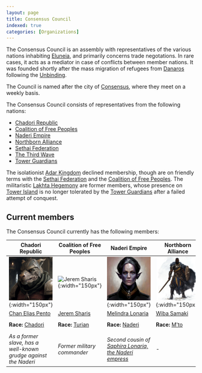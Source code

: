 ```yaml
---
layout: page
title: Consensus Council
indexed: true
categories: [Organizations]
---
```

The Consensus Council is an assembly with representatives of the various nations
inhabiting [Eluneia](/locations/eluneia), and
primarily concerns trade negotations. In rare cases, it acts as a mediator in case of conflicts between member nations.
It was founded
shortly after the mass migration of refugees from [Danaros](/locations/danaros) following
the [Unbinding](/history/the-unbinding).

The Council is named after the city of [Consensus](/locations/consensus), where they meet on a weekly basis.

The Consensus Council consists of representatives from the following nations:

* [Chadori Republic](/nations/chadori_republic)
* [Coalition of Free Peoples](/nations/coalition_of_free_peoples)
* [Naderi Empire](/nations/naderi_empire)
* [Northborn Alliance](/nations/northborn_alliance)
* [Sethai Federation](/nations/sethai_federation)
* [The Third Wave](/nations/third_wave)
* [Tower Guardians](/nations/tower-guardians)

The isolationist [Adar Kingdom](/nations/adar_kingdom) declined membership, though are on friendly
terms with the [Sethai Federation](/nations/sethai_federation) and
the [Coalition of Free Peoples](/nations/coalition_of_free_peoples).
The militaristic [Lakhta Hegemony](/nations/lakhta_hegemony) are former members, whose presence
on [Tower Island](/locations/tower_island) is no longer tolerated by
the [Tower Guardians](/nations/tower_guardians) after a failed attempt of conquest.

## Current members

The Consensus Council currently has the following members:

| Chadori Republic                                                   | Coalition of Free Peoples                                  | Naderi Empire                                                                      | Northborn Alliance                                       | Sethai Federation                                                             | The Third Wave                                     | Tower Guardians                                                      |
|--------------------------------------------------------------------|------------------------------------------------------------|------------------------------------------------------------------------------------|----------------------------------------------------------|-------------------------------------------------------------------------------|----------------------------------------------------|----------------------------------------------------------------------|
| ![Chan Elias Pento](/persons/chan_elias_pento.png){:width="150px"} | ![Jerem Sharis](/persons/jerem_sharis.png){:width="150px"} | ![Melindra Lonaria](/persons/melindra_lonaria.png){:width="150px"}                 | ![Wiba Samaki](/persons/wiba_samaki.png){:width="150px"} | ![Elleshana](/persons/elleshana.png){:width="150px"}                          | ![Mahariel](/persons/mahariel.png){:width="150px"} | ![Aurelius Princeps](/persons/aurelius_princeps.png){:width="150px"} |
| [Chan Elias Pento](/persons/chan_elias_pento)                      | [Jerem Sharis](/persons/jerem_sharis)                      | [Melindra Lonaria](/persons/melindra_lonaria)                                      | [Wiba Samaki](/persons/wiba_samaki)                      | [Elleshana](/persons/elleshana)                                               | [Mahariel](/persons/mahariel)                      | [Aurelius Princeps](/persons/aurelius_princeps)                      |
| **Race:** [Chadori](/races/chadori)                                | **Race:** [Turian](/races/turians)                         | **Race:** [Naderi](/races/naderi)                                                  | **Race:** [M'to](/races/mto)                             | **Race:** [Sethai](/races/sethai)                                             | **Race:** [Belehain](/races/belehain)              | **Race:** [Tower Guardian](/nations/tower-guardians)                 |
| _As a former slave, has a well-known grudge against the Naderi_    | _Former military commander_                                | _Second cousin of [Saphira Lonaria, the Naderi empress](/persons/saphira_lonaria)_ | -                                                        | _Member of the [Fian Orcha, the religious caste](/nations/sethai_federation)_ | -                                                  | -                                                                    |  
